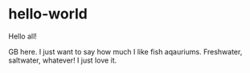# hello-world

Hello all!

GB here. I just want to say how much I like fish aqauriums.
Freshwater, saltwater, whatever! I just love it.
